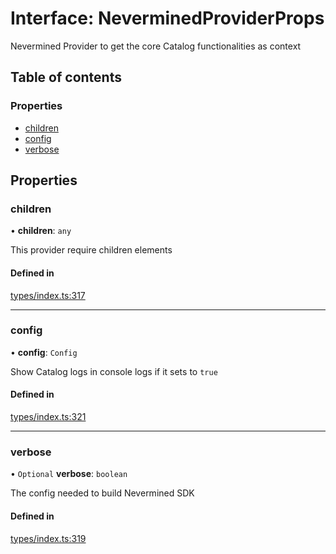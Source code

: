# Interface: NeverminedProviderProps

Nevermined Provider to get the core Catalog functionalities as context

## Table of contents

### Properties

- [children](NeverminedProviderProps.md#children)
- [config](NeverminedProviderProps.md#config)
- [verbose](NeverminedProviderProps.md#verbose)

## Properties

### children

• **children**: `any`

This provider require children elements

#### Defined in

[types/index.ts:317](https://github.com/nevermined-io/components-catalog/blob/26f2225/lib/src/types/index.ts#L317)

___

### config

• **config**: `Config`

Show Catalog logs in console logs if it sets to `true`

#### Defined in

[types/index.ts:321](https://github.com/nevermined-io/components-catalog/blob/26f2225/lib/src/types/index.ts#L321)

___

### verbose

• `Optional` **verbose**: `boolean`

The config needed to build Nevermined SDK

#### Defined in

[types/index.ts:319](https://github.com/nevermined-io/components-catalog/blob/26f2225/lib/src/types/index.ts#L319)
